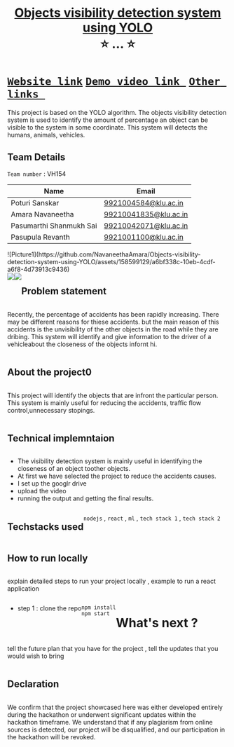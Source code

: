 <h1 align="center" style="border-bottom: none">
    <b>
        <a href="https://www.google.com"> Objects visibility detection system using YOLO  </a><br>
    </b>
    ⭐️ ... ⭐️ <br>
</h1>

# [`Website link`](http://www.google.com)  [`Demo video link `](http://www.google.com) [`Other links `](http://www.google.com) 
This project is based on the YOLO algorithm. The objects visibility detection system is used to identify the amount of percentage an object can be visible to the system in some coordinate. This system will detects the humans, animals, vehicles.
## Team Details
`Team number` : VH154

| Name    | Email           |
|---------|-----------------|
| Poturi Sanskar | 9921004584@klu.ac.in |
| Amara Navaneetha | 99210041835@klu.ac.in|
| Pasumarthi Shanmukh Sai | 99210042071@klu.ac.in |
| Pasupula Revanth| 9921001100@klu.ac.in |


<div style="display: flex; flex-wrap: wrap;">
    ![Picture1](https://github.com/NavaneethaAmara/Objects-visibility-detection-system-using-YOLO/assets/158599129/a6bf338c-10eb-4cdf-a6f8-4d73913c9436)
    <img src="C:\Users\Amara\Downloads\Picture2.jpg;">
    <img src="C:\Users\Amara\Downloads\Picture3.jpg">
   

## Problem statement 
Recently, the percentage of accidents has been rapidly increasing. There may be different reasons for thiese accidents. but the main reason of this accidents is the unvisibility of the other objects in the road while they are dribing. This system will identify and give information to the driver of a vehicleabout the closeness of the objects infornt hi.
## About the project0
This project will identify the objects that are infront the particular person. This system is mainly useful for reducing the accidents, traffic flow control,unnecessary stopings. 

## Technical implemntaion 
- The visibility detection system is mainly useful in identifying the closeness of an object toother objects.
- At first we have selected the project to reduce the accidents causes.
- I set up the googlr drive
- upload the video
- running the output and getting the final results.

## Techstacks used 
`nodejs` , `react` , `ml` , `tech stack 1` , `tech stack 2`

## How to run locally 
explain detailed steps to run your project locally , example to run a react application 
- step 1 : clone the repo 
```
npm install
npm start
```

# What's next ?
tell the future plan that you have for the project , tell the updates that you would wish to bring

## Declaration
We confirm that the project showcased here was either developed entirely during the hackathon or underwent significant updates within the hackathon timeframe. We understand that if any plagiarism from online sources is detected, our project will be disqualified, and our participation in the hackathon will be revoked.
